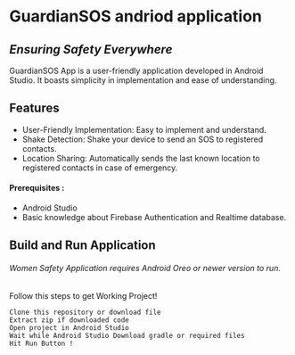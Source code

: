 # GuardianSOS andriod application 
## _Ensuring Safety Everywhere_


GuardianSOS App is a user-friendly application developed in Android Studio. It boasts simplicity in implementation and ease of understanding.




## Features

- User-Friendly Implementation: Easy to implement and understand.
- Shake Detection: Shake your device to send an SOS to registered contacts.
- Location Sharing: Automatically sends the last known location to registered contacts in case of emergency.


#### Prerequisites :
- Android Studio
- Basic knowledge about Firebase Authentication and Realtime database.
## Build and Run Application

###### Women Safety Application requires Android Oreo or newer version to run.
Follow this steps to get Working Project!
```
Clone this repository or download file
Extract zip if downloaded code
Open project in Android Studio
Wait while Android Studio Download gradle or required files
Hit Run Button !
```

